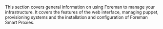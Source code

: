 
This section covers general information on using Foreman to manage your infrastructure. It covers the features of the web interface, managing puppet, provisioning systems and the installation and configuration of Foreman Smart Proxies.
